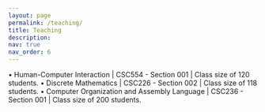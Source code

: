 ```yaml
---
layout: page
permalink: /teaching/
title: Teaching
description: 
nav: true
nav_order: 6
---
```


•	Human-Computer Interaction | CSC554 - Section 001 | Class size of 120 students. 
•	Discrete Mathematics | CSC226 - Section 002 | Class size of 118 students.
•	Computer Organization and Assembly Language    | CSC236 - Section 001 | Class size of 200 students.
